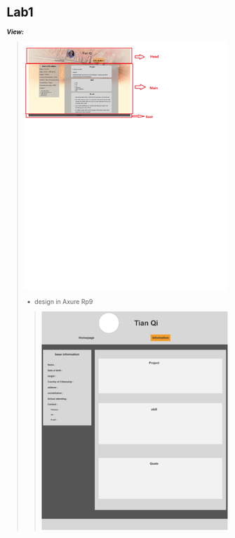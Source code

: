 # Lab1
***View:***
  > ![markdown](img/无标题.png)
  > - design in Axure Rp9
   >> ![markdown](img/page.png)

